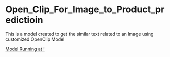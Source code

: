 # Open_Clip_For_Image_to_Product_predictioin
This is a model created to get the similar text related to an Image using customized OpenClip Model


[Model Running at !](https://huggingface.co/spaces/Soumyapro/Customized_CLIP_For_Image_to_Product_Prediction) 
